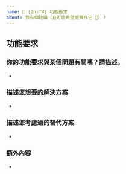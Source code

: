 ```yaml
---
name: 🚀 [zh-TW] 功能要求
about: 我有個建議（且可能希望能實作它 🙂）！
---
```


## 功能要求
<!-- 請填寫下方所有項目 -->
### 你的功能要求與某個問題有關嗎？請描述。
<!-- 清晰簡潔地描述這是什麼問題。例如：當我 [...] 時，我總是很沮喪。 -->

-

### 描述您想要的解決方案
<!-- 清晰簡潔地描述你希望發生的事情。 -->

-

### 描述您考慮過的替代方案
<!-- 清晰簡潔地描述任何你考慮過的替代解決方案或功能。 -->

-

### 額外內容
<!-- 添加任何關於此功能要求的其他內容或螢幕截圖 -->

-
